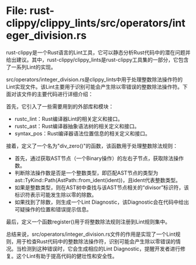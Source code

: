 # File: rust-clippy/clippy_lints/src/operators/integer_division.rs

rust-clippy是一个Rust语言的Lint工具，它可以静态分析Rust代码中的潜在问题并给出建议。其中，rust-clippy/clippy_lints是rust-clippy工具集的一部分，它包含了一系列Lint的实现。

src/operators/integer_division.rs是clippy_lints中用于处理整数除法操作符的Lint实现文件。该Lint主要用于识别可能会产生除以零错误的整数除法操作符。下面对该文件的主要代码进行详细介绍：

首先，它引入了一些需要用到的外部库和模块：
- rustc_lint：Rust编译器Lint的相关定义和接口。
- rustc_ast：Rust编译器抽象语法树的相关定义和接口。
- syntax_pos：Rust编译器语法位置信息的相关定义和接口。

接着，定义了一个名为"div_zero()"的函数，该函数用于处理整数除法规则：
- 首先，通过获取AST节点（一个Binary操作）的左右子节点，获取除法操作数。
- 判断除法操作数是否是一个整数类型，即匹配AST节点的类型为ast::TyKind::Path(AstPath::from_ident(ident))，且ident代表整数类型。
- 如果是整数类型，则在AST树中查找与该AST节点相关的“divisor”标识符，该标识符表示可能发生除以零的除数。
- 如果找到了除数，则生成一个Lint Diagnostic，该Diagnostic会在代码中给出可疑操作的位置和错误提示信息。

最后，定义一个函数register()用于将整数除法规则注册到Lint规则集中。

总结来说，src/operators/integer_division.rs文件的作用是实现了一个Lint规则，用于检查Rust代码中的整数除法操作符，识别可能会产生除以零错误的情况。当检测到这种错误时，它会生成相应的Lint Diagnostic，提醒开发者进行修复。这个Lint有助于提高代码的健壮性和安全性。

